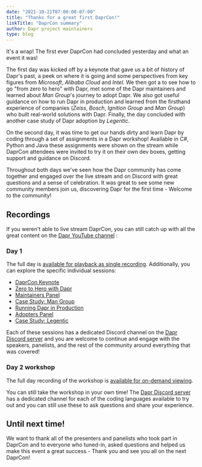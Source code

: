 ```yaml
---
date: "2021-10-21T07:00:00-07:00"
title: "Thanks for a great first DaprCon!"
linkTitle: "DaprCon summary"
author: Dapr project maintainers
type: blog
---
```


It's a wrap! The first ever DaprCon had concluded yesterday and what an event it was! 

The first day was kicked off by a keynote that gave us a bit of history of Dapr's past, a peek on where it is going and some perspectives from key figures from *Microsoft*, *Alibaba Cloud* and *Intel*. We then got a to see how to go "from zero to hero" with Dapr, met some of the Dapr maintainers and learned about *Man Group*'s journey to adopt Dapr. We also got useful guidance on how to run Dapr in production and learned from the firsthand experience of companies (*Zeiss*, *Bosch*, *Ignition Group* and *Man Group*) who built real-world solutions with Dapr. Finally, the day concluded with another case study of Dapr adoption by *Legentic*.

On the second day, it was time to get our hands dirty and learn Dapr by coding through a set of assignments in a Dapr workshop! Available in C#, Python and Java these assignments were shown on the stream while DaprCon attendees were invited to try it on their own dev boxes, getting support and guidance on Discord.

Throughout both days we've seen how the Dapr community has come together and engaged over the live stream and on Discord with great questions and a sense of celebration. It was great to see some new community members join us, discovering Dapr for the first time - Welcome to the community!

## Recordings

If you weren't able to live stream DaprCon, you can still catch up with all the great content on the [Dapr YouTube channel](https://www.youtube.com/channel/UCtpSQ9BLB_3EXdWAUQYwnRA) :

### Day 1

The full day is [available for playback as single recording](https://www.youtube.com/watch?v=7ax-ltJjM58). Additionally, you can explore the specific individual sessions:

- [DaprCon Keynote](https://youtu.be/BYRSVXhJr34)
- [Zero to Hero with Dapr](https://youtu.be/fxZhU8b_cjk)
- [Maintainers Panel]()
- [Case Study: Man Group]()
- [Running Dapr in Production](https://youtu.be/_U9wJqq-H1g)
- [Adopters Panel]()
- [Case Study: Legentic](https://youtu.be/Mn0vjMMktGA)

Each of these sessions has a dedicated Discord channel on the [Dapr Discord server](https://aka.ms/dapr-discord) and you are welcome to continue and engage with the speakers, panelists, and the rest of the community around everything that was covered!

### Day 2 workshop

The full day recording of the workshop is [available for on-demand viewing](https://www.youtube.com/watch?v=0y7ne6teHT4).

You can still take the workshop in your own time! The [Dapr Discord server](https://aka.ms/dapr-discord) has a dedicated channel for each of the coding languages available to try out and you can still use these to ask questions and share your experience. 

## Until next time!

We want to thank all of the presenters and panelists who took part in DaprCon and to everyone who tuned-in, asked questions and helped us make this event a great success - Thank you and see you all on the next DaprCon!
